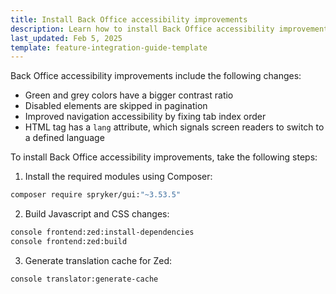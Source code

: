 ```yaml
---
title: Install Back Office accessibility improvements
description: Learn how to install Back Office accessibility improvements to improve navigation and pagination.
last_updated: Feb 5, 2025
template: feature-integration-guide-template
---
```


Back Office accessibility improvements include the following changes:

- Green and grey colors have a bigger contrast ratio
- Disabled elements are skipped in pagination
- Improved navigation accessibility by fixing tab index order
- HTML tag has a `lang` attribute, which signals screen readers to switch to a defined language

To install Back Office accessibility improvements, take the following steps:

1. Install the required modules using Composer:

```bash
composer require spryker/gui:"~3.53.5"
```

2. Build Javascript and CSS changes:

```bash
console frontend:zed:install-dependencies
console frontend:zed:build
```

3. Generate translation cache for Zed:

```bash
console translator:generate-cache
```
